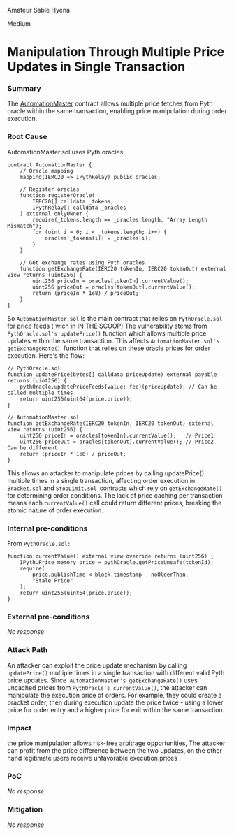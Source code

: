 Amateur Sable Hyena

Medium

# Manipulation Through Multiple Price Updates in Single Transaction

### Summary

The [AutomationMaster](https://github.com/sherlock-audit/2024-11-oku/blob/main/oku-custom-order-types/contracts/automatedTrigger/AutomationMaster.sol#L1C1-L192C2) contract allows multiple price fetches from Pyth oracle within the same transaction, enabling price manipulation during order execution.

### Root Cause

AutomationMaster.sol uses Pyth oracles:

```solidity
contract AutomationMaster {
    // Oracle mapping
    mapping(IERC20 => IPythRelay) public oracles;

    // Register oracles 
    function registerOracle(
        IERC20[] calldata _tokens,
        IPythRelay[] calldata _oracles
    ) external onlyOwner {
        require(_tokens.length == _oracles.length, "Array Length Mismatch");
        for (uint i = 0; i < _tokens.length; i++) {
            oracles[_tokens[i]] = _oracles[i];
        }
    }

    // Get exchange rates using Pyth oracles
    function getExchangeRate(IERC20 tokenIn, IERC20 tokenOut) external view returns (uint256) {
        uint256 priceIn = oracles[tokenIn].currentValue();
        uint256 priceOut = oracles[tokenOut].currentValue();
        return (priceIn * 1e8) / priceOut;
    }
}
```
So `AutomationMaster.sol` is the main contract that relies on `PythOracle.sol` for price feeds ( wich in IN THE SCOOP)
The vulnerability stems from `PythOracle.sol's updatePrice()` function which allows multiple price updates within the same transaction. This affects `AutomationMaster.sol's getExchangeRate() `function that relies on these oracle prices for order execution. Here's the flow:

```solidity
// PythOracle.sol
function updatePrice(bytes[] calldata priceUpdate) external payable returns (uint256) {
    pythOracle.updatePriceFeeds{value: fee}(priceUpdate); // Can be called multiple times
    return uint256(uint64(price.price));
}

// AutomationMaster.sol
function getExchangeRate(IERC20 tokenIn, IERC20 tokenOut) external view returns (uint256) {
    uint256 priceIn = oracles[tokenIn].currentValue();   // Price1
    uint256 priceOut = oracles[tokenOut].currentValue(); // Price2 - Can be different
    return (priceIn * 1e8) / priceOut;
}
```
This allows an attacker to manipulate prices by calling updatePrice() multiple times in a single transaction, affecting order execution in `Bracket.sol` and `StopLimit.sol `contracts which rely on `getExchangeRate()` for determining order conditions. The lack of price caching per transaction means each `currentValue()` call could return different prices, breaking the atomic nature of order execution.

### Internal pre-conditions

From `PythOracle.sol:`
```solidity
function currentValue() external view override returns (uint256) {
    IPyth.Price memory price = pythOracle.getPriceUnsafe(tokenId);
    require(
        price.publishTime < block.timestamp - noOlderThan,
        "Stale Price"
    );
    return uint256(uint64(price.price));
}
```


### External pre-conditions

_No response_

### Attack Path

An attacker can exploit the price update mechanism by calling `updatePrice()` multiple times in a single transaction with different valid Pyth price updates. Since` AutomationMaster's getExchangeRate()` uses uncached prices from `PythOracle's currentValue()`, the attacker can manipulate the execution price of orders. For example, they could create a bracket order, then during execution update the price twice - using a lower price for order entry and a higher price for exit within the same transaction.

### Impact

 the price manipulation allows risk-free arbitrage opportunities, The attacker can profit from the price difference between the two updates,  on the other hand  legitimate users receive unfavorable execution prices .

### PoC

_No response_

### Mitigation

_No response_